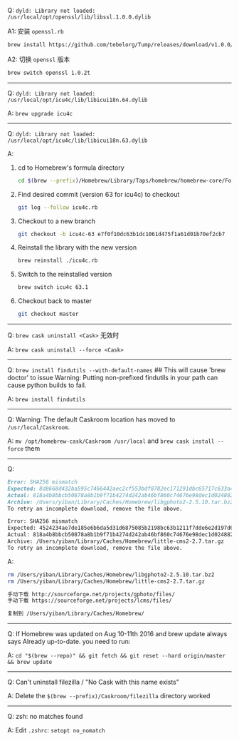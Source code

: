 Q: `dyld: Library not loaded: /usr/local/opt/openssl/lib/libssl.1.0.0.dylib`

A1: 安装 `openssl.rb`

```sh
brew install https://github.com/tebelorg/Tump/releases/download/v1.0.0/openssl.rb
```

A2: 切换 `openssl` 版本

```sh
brew switch openssl 1.0.2t
```

---

Q: `dyld: Library not loaded: /usr/local/opt/icu4c/lib/libicui18n.64.dylib`

A: `brew upgrade icu4c`

---

Q: `dyld: Library not loaded: /usr/local/opt/icu4c/lib/libicui18n.63.dylib`

A:

1. cd to Homebrew's formula directory

   ```sh
   cd $(brew --prefix)/Homebrew/Library/Taps/homebrew/homebrew-core/Formula
   ```

2. Find desired commit (version 63 for icu4c) to checkout

   ```sh
   git log --follow icu4c.rb
   ```

3. Checkout to a new branch

   ```sh
   git checkout -b icu4c-63 e7f0f10dc63b1dc1061d475f1a61d01b70ef2cb7
   ```

4. Reinstall the library with the new version

   ```sh
   brew reinstall ./icu4c.rb
   ```

5. Switch to the reinstalled version

   ```sh
   brew switch icu4c 63.1
   ```

6. Checkout back to master

   ```sh
   git checkout master
   ```

---

Q: `brew cask uninstall <Cask>` 无效时

A: `brew cask uninstall --force <Cask>`

---

Q: `brew install findutils --with-default-names` ## This will cause 'brew doctor' to issue Warning: Putting non-prefixed findutils in your path can cause python builds to fail.

A: `brew install findutils`

---

Q: Warning: The default Caskroom location has moved to `/usr/local/Caskroom`.

A: `mv /opt/homebrew-cask/Caskroom /usr/local` and `brew cask install --force` them

---

Q:

```md
Error: SHA256 mismatch
Expected: 8d8668d432ba595c7466442aec2cf553bdf8782ec171291dbc65717c633a4ef2
Actual: 818a4b8bbcb50878a8b1b9f71b4274d242ab46bf860c74676e98dec1d0248821
Archive: /Users/yiban/Library/Caches/Homebrew/libgphoto2-2.5.10.tar.bz2
To retry an incomplete download, remove the file above.

Error: SHA256 mismatch
Expected: 4524234ae7de185e6b6da5d31d6875085b2198bc63b1211f7dde6e2d197d6a53
Actual: 818a4b8bbcb50878a8b1b9f71b4274d242ab46bf860c74676e98dec1d0248821
Archive: /Users/yiban/Library/Caches/Homebrew/little-cms2-2.7.tar.gz
To retry an incomplete download, remove the file above.
```

A:

```sh
rm /Users/yiban/Library/Caches/Homebrew/libgphoto2-2.5.10.tar.bz2
rm /Users/yiban/Library/Caches/Homebrew/little-cms2-2.7.tar.gz
```

```md
手动下载 http://sourceforge.net/projects/gphoto/files/
手动下载 https://sourceforge.net/projects/lcms/files/

复制到 /Users/yiban/Library/Caches/Homebrew/
```

---

Q: If Homebrew was updated on Aug 10-11th 2016 and brew update always says Already up-to-date. you need to run:

A: `cd "$(brew --repo)" && git fetch && git reset --hard origin/master && brew update`

---

Q: Can't uninstall filezilla / "No Cask with this name exists"

A: Delete the `$(brew --prefix)/Caskroom/filezilla` directory worked

---

Q: zsh: no matches found

A: Edit `.zshrc`: `setopt no_nomatch`
